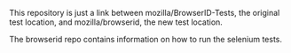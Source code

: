 This repository is just a link between mozilla/BrowserID-Tests, the original test location, and mozilla/browserid, the new test location.

The browserid repo contains information on how to run the selenium tests.
